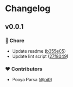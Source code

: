 # Changelog


## v0.0.1


### 🏡 Chore

- Update readme ([b355e05](https://github.com/pi0/cf-kv-exporter/commit/b355e05))
- Update lint script ([27f8049](https://github.com/pi0/cf-kv-exporter/commit/27f8049))

### ❤️ Contributors

- Pooya Parsa ([@pi0](http://github.com/pi0))

